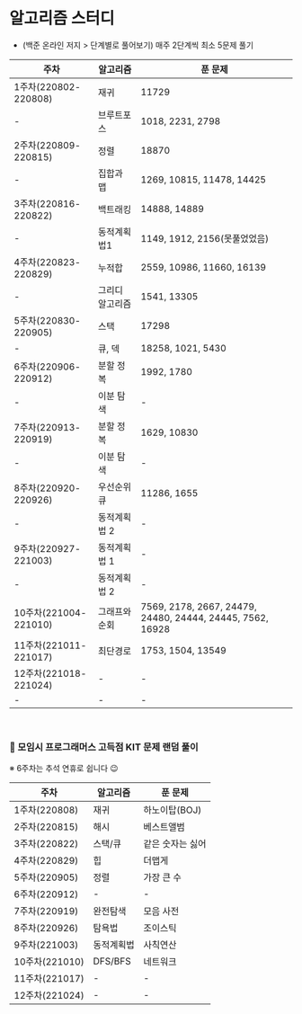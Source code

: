 # 알고리즘 스터디
-  (백준 온라인 저지 > 단계별로 풀어보기) 매주 2단계씩 최소 5문제 풀기 


| 주차 | 알고리즘 | 푼 문제 |
| ---- | ----- | ----- |
| 1주차(220802-220808) | 재귀 | 11729 |
| - | 브루트포스 | 1018, 2231, 2798 |
| 2주차(220809-220815) | 정렬 | 18870 |
| - | 집합과 맵 | 1269, 10815, 11478, 14425 |
| 3주차(220816-220822) | 백트래킹 | 14888, 14889 |
| - | 동적계획법1 | 1149, 1912, 2156(못풀었었음) |
| 4주차(220823-220829) | 누적합 | 2559, 10986, 11660, 16139 |
| - | 그리디 알고리즘 | 1541, 13305 |
| 5주차(220830-220905) | 스택 | 17298 |
| - | 큐, 덱 | 18258, 1021, 5430 |
| 6주차(220906-220912) | 분할 정복 | 1992, 1780 |
| - | 이분 탐색 | - |
| 7주차(220913-220919) | 분할 정복 | 1629, 10830 |
| - | 이분 탐색 | - |
| 8주차(220920-220926) | 우선순위 큐 | 11286, 1655 |
| - | 동적계획법 2 | - |
| 9주차(220927-221003) | 동적계획법 1 | - |
| - | 동적계획법 2 | - |
| 10주차(221004-221010) | 그래프와 순회 | 7569, 2178, 2667, 24479, 24480, 24444, 24445, 7562, 16928 |
| 11주차(221011-221017) | 최단경로 | 1753, 1504, 13549 |
| 12주차(221018-221024) | - | - |
| - | - | - |

<br>

### 🥕 모임시 프로그래머스 고득점 KIT 문제 랜덤 풀이

※ 6주차는 추석 연휴로 쉽니다 😉

| 주차 | 알고리즘 | 푼 문제 |
| ---- | ----- | ----- |
| 1주차(220808) | 재귀 | 하노이탑(BOJ) |
| 2주차(220815) | 해시 | 베스트앨범 |
| 3주차(220822) | 스택/큐 | 같은 숫자는 싫어 |
| 4주차(220829) | 힙  | 더맵게 |
| 5주차(220905) | 정렬 | 가장 큰 수 |
| 6주차(220912) | - | - |
| 7주차(220919) | 완전탐색 | 모음 사전 |
| 8주차(220926) | 탐욕법 | 조이스틱 |
| 9주차(221003) | 동적계획법 | 사칙연산 |
| 10주차(221010) | DFS/BFS | 네트워크 |
| 11주차(221017) | - | - |
| 12주차(221024) | - | - |